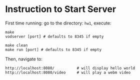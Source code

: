 # Instruction to Start Server

First time running: go to the directory: `hw1`, execute:

```
make
vodserver [port] # defaults to 8345 if empty
```

```
make clean
make run [port] # defaults to 8345 if empty
```

Then, navigate to:

```
http://localhost:8080/          # will display hello world
http://localhost:8080/video     # will play a webm video
```